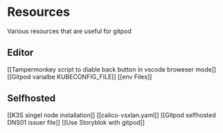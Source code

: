 # Resources
Various resources that are useful for gitpod

## Editor
[[Tampermonkey script to diable back button in vscode broweser mode]]
[[Gitpod varialbe KUBECONFIG_FILE]]
[[env Files]]

## Selfhosted
[[K3S singel node installation]]
[[calico-vsxlan.yaml]]
[[Gitpod selfhosted DNS01 issuer file]]
[[Use Storyblok with gitpod]]

